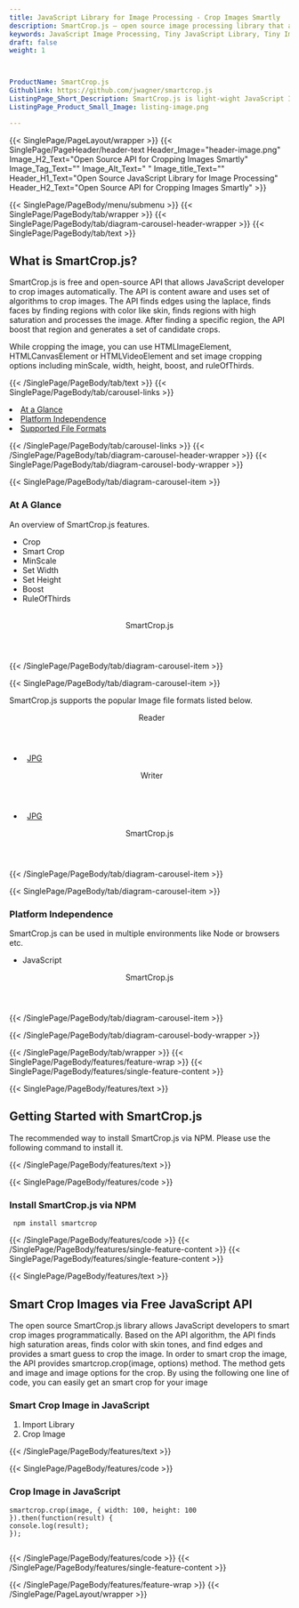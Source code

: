 ```yaml
---
title: JavaScript Library for Image Processing - Crop Images Smartly
description: SmartCrop.js – open source image processing library that allows Software programmers to crop images smartly via JavaScript Library
keywords: JavaScript Image Processing, Tiny JavaScript Library, Tiny Image Processing Library,  image processing, JavaScript images, image processing library, JavaScript PNG API, JavaScript JPG, JavaScript image API, JavaScript Image creation, Modify images, Get color from image, get color, get image color, color, JavaScript Color API, Crop Image, Smart Crop Image
draft: false
weight: 1



ProductName: SmartCrop.js
Githublink: https://github.com/jwagner/smartcrop.js
ListingPage_Short_Description: SmartCrop.js is light-wight JavaScript Image processing API for Cropping Images Smartly.
ListingPage_Product_Small_Image: listing-image.png 

---
```


{{< SinglePage/PageLayout/wrapper >}}
{{< SinglePage/PageHeader/header-text
Header_Image="header-image.png"
Image_H2_Text="Open Source API for Cropping Images Smartly"
Image_Tag_Text=""
Image_Alt_Text=" "
Image_title_Text=""
Header_H1_Text="Open Source JavaScript Library for Image Processing"
Header_H2_Text="Open Source API for Cropping Images Smartly" >}}

{{< SinglePage/PageBody/menu/submenu >}}
{{< SinglePage/PageBody/tab/wrapper >}}
{{< SinglePage/PageBody/tab/diagram-carousel-header-wrapper >}}
{{< SinglePage/PageBody/tab/text >}}



<h2 class="h2title">What is SmartCrop.js?</h2>
<p>SmartCrop.js is free and open-source API that allows JavaScript developer to crop images automatically. The API is content aware and uses set of algorithms to crop images. The API finds edges using the laplace, finds faces by finding regions with color like skin, finds regions with high saturation and processes the image. After finding a specific region, the API boost that region and generates a set of candidate crops.</p>
<p>While cropping the image, you can use HTMLImageElement, HTMLCanvasElement or HTMLVideoElement and set image cropping options including minScale, width, height, boost, and ruleOfThirds.</p>

{{< /SinglePage/PageBody/tab/text >}}
{{< SinglePage/PageBody/tab/carousel-links >}}

<li data-target="#diagramcarousel" data-slide-to="0"><a href="#">At a Glance</a></li>
<li data-target="#diagramcarousel" data-slide-to="2"><a href="#">Platform Independence</a></li>
<li data-target="#diagramcarousel" data-slide-to="1"><a class="activetab" href="#">Supported File Formats</a></li>


{{< /SinglePage/PageBody/tab/carousel-links >}}
{{< /SinglePage/PageBody/tab/diagram-carousel-header-wrapper >}}
{{< SinglePage/PageBody/tab/diagram-carousel-body-wrapper >}}

{{< SinglePage/PageBody/tab/diagram-carousel-item >}}
<h3>At A Glance</h3>
<p>An overview of SmartCrop.js features.</p>
<div class="diagram1 d1-poi">
<div class="d1-row">
<div class="d1-col d1-right">
<ul>
<li>Crop</li>
<li>Smart Crop</li>
<li>MinScale</li>
<li>Set Width</li>
<li>Set Height</li>
<li>Boost</li>
<li>RuleOfThirds</li>
</ul>
</div>
<div class="d1-col d1-left"> </div>
</div>
<div class="d1-logo" style="border: none;"><header>SmartCrop.js</header><footer><small></small></footer></div>
<!--/logo--></div>
<!--/diagram1-->
{{< /SinglePage/PageBody/tab/diagram-carousel-item >}}

{{< SinglePage/PageBody/tab/diagram-carousel-item >}}
<p>SmartCrop.js supports the popular Image file formats listed below.</p>
<div class="diagram1 d2  d1-poi">
<div class="d1-row">
<div class="d1-col d1-left"><header><i class="fa fa-arrows-v "> </i> Reader</header>
<ul>
<li>  <a href="https://docs.fileformat.com/image/jpeg/">JPG</a> </li>
</ul>
</div>
<!--/left-->
<div class="d1-col d1-right"><header><i class="fa  fa-long-arrow-down"> </i> Writer</header>
<ul>
<li>  <a href="https://docs.fileformat.com/image/jpeg/">JPG</a> </li>
</ul>
</div>
<!--/right--></div>
<!--/row-->
<div class="d1-logo" style="border: none;"><header>SmartCrop.js</header><footer><small></small></footer></div>
<!--/logo--></div>
<!--/diagram2-->
{{< /SinglePage/PageBody/tab/diagram-carousel-item >}}

{{< SinglePage/PageBody/tab/diagram-carousel-item >}}
<h3>Platform Independence</h3>
<p>SmartCrop.js can be used in multiple environments like Node or browsers etc.</p>
<div class="diagram1 d1-poi">
<div class="d1-row">
<div class="d1-col d1-right">
<ul>
<li>JavaScript </li>
</ul>
</div>
<!--/right--></div>
<!--/row-->
<div class="d1-logo" style="border: none;"><header>SmartCrop.js</header><footer><small></small></footer></div>
<!--/logo--></div>
<!--/diagram2 -->
{{< /SinglePage/PageBody/tab/diagram-carousel-item >}}

{{< /SinglePage/PageBody/tab/diagram-carousel-body-wrapper >}}

{{< /SinglePage/PageBody/tab/wrapper >}}
{{< SinglePage/PageBody/features/feature-wrap >}}
{{< SinglePage/PageBody/features/single-feature-content >}}

{{< SinglePage/PageBody/features/text >}}
<h2 class="h2title">Getting Started with SmartCrop.js</h2>
<p>The recommended way to install SmartCrop.js via NPM. Please use the following command to install it.</p>
{{< /SinglePage/PageBody/features/text >}}

{{< SinglePage/PageBody/features/code >}}
<h3><strong>Install SmartCrop.js via NPM</strong></h3>
<pre><code class="html"> npm install smartcrop </code></pre>


{{< /SinglePage/PageBody/features/code >}}
{{< /SinglePage/PageBody/features/single-feature-content >}}
{{< SinglePage/PageBody/features/single-feature-content >}}

{{< SinglePage/PageBody/features/text >}}
<h2 class="h2title">Smart Crop Images via Free JavaScript API</h2>
<p>The open source SmartCrop.js library allows JavaScript developers to smart crop images programmatically. Based on the API algorithm, the API finds high saturation areas, finds color with skin tones, and find edges and provides a smart guess to crop the image. In order to smart crop the image, the API provides smartcrop.crop(image, options) method. The method gets and image and image options for the crop. By using the following one line of code, you can easily get an smart crop for your image</p>
<h3>Smart Crop Image in JavaScript</h3>
<ol>
<li>Import Library</li>
<li>Crop Image</li>
</ol>
{{< /SinglePage/PageBody/features/text >}}

{{< SinglePage/PageBody/features/code >}}
<h3>Crop Image in JavaScript</h3>
<pre><code class="c#">smartcrop.crop(image, { width: 100, height: 100 }).then(function(result) {
console.log(result);
});
                        </code></pre>


{{< /SinglePage/PageBody/features/code >}}
{{< /SinglePage/PageBody/features/single-feature-content >}}

{{< /SinglePage/PageBody/features/feature-wrap >}}
{{< /SinglePage/PageLayout/wrapper >}}